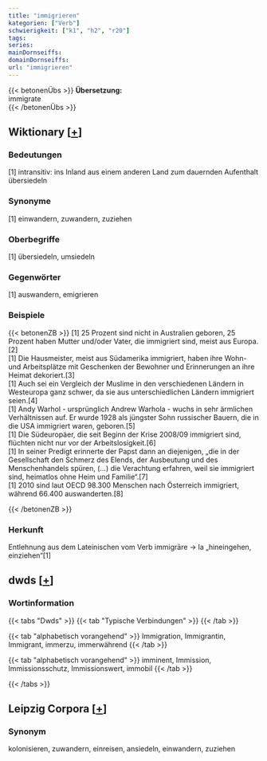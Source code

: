 ```yaml
---
title: "immigrieren"
kategorien: ["Verb"]
schwierigkeit: ["k1", "h2", "r20"]
tags:
series:
mainDornseiffs:
domainDornseiffs:
url: "immigrieren"
---
```


{{< betonenÜbs >}}
**Übersetzung:**  
immigrate  
{{< /betonenÜbs >}}

## Wiktionary [[+](https://de.wiktionary.org/wiki/immigrieren)]

### Bedeutungen
[1] intransitiv: ins Inland aus einem anderen Land zum dauernden Aufenthalt übersiedeln  

### Synonyme
[1] einwandern, zuwandern, zuziehen  

### Oberbegriffe
[1] übersiedeln, umsiedeln  

### Gegenwörter
[1] auswandern, emigrieren  

### Beispiele
{{< betonenZB >}}
[1] 25 Prozent sind nicht in Australien geboren, 25 Prozent haben Mutter und/oder Vater, die immigriert sind, meist aus Europa.[2]  
[1] Die Hausmeister, meist aus Südamerika immigriert, haben ihre Wohn- und Arbeitsplätze mit Geschenken der Bewohner und Erinnerungen an ihre Heimat dekoriert.[3]  
[1] Auch sei ein Vergleich der Muslime in den verschiedenen Ländern in Westeuropa ganz schwer, da sie aus unterschiedlichen Ländern immigriert seien.[4]  
[1] Andy Warhol - ursprünglich Andrew Warhola - wuchs in sehr ärmlichen Verhältnissen auf. Er wurde 1928 als jüngster Sohn russischer Bauern, die in die USA immigriert waren, geboren.[5]  
[1] Die Südeuropäer, die seit Beginn der Krise 2008/09 immigriert sind, flüchten nicht nur vor der Arbeitslosigkeit.[6]  
[1] In seiner Predigt erinnerte der Papst dann an diejenigen, „die in der Gesellschaft den Schmerz des Elends, der Ausbeutung und des Menschenhandels spüren, (…) die Verachtung erfahren, weil sie immigriert sind, heimatlos ohne Heim und Familie“.[7]  
[1] 2010 sind laut OECD 98.300 Menschen nach Österreich immigriert, während 66.400 auswanderten.[8]  

{{< /betonenZB >}}
### Herkunft
Entlehnung aus dem Lateinischen vom Verb immigrāre → la „hineingehen, einziehen“[1]  



## dwds [[+](https://www.dwds.de/wb/immigrieren)]

### Wortinformation
{{< tabs "Dwds" >}}
{{< tab "Typische Verbindungen" >}}
{{< /tab >}}

{{< tab "alphabetisch vorangehend" >}}
Immigration, Immigrantin, Immigrant, immerzu, immerwährend
{{< /tab >}}

{{< tab "alphabetisch vorangehend" >}}
imminent, Immission, Immissionsschutz, Immissionswert, immobil
{{< /tab >}}

{{< /tabs >}}

## Leipzig Corpora [[+](https://corpora.uni-leipzig.de/en/res?word=immigrieren&corpusId=deu_newscrawl-public_2018)]


### Synonym
kolonisieren, zuwandern, einreisen, ansiedeln, einwandern, zuziehen

